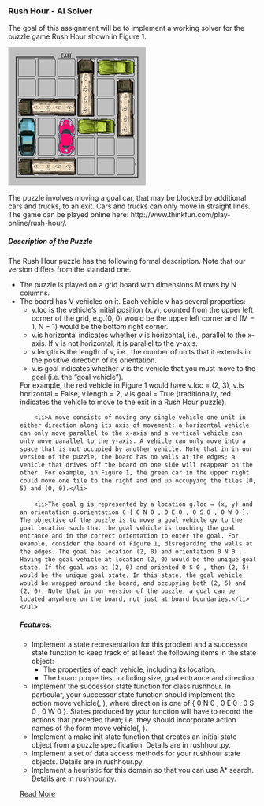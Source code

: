 <h3>Rush Hour - AI Solver</h3>

<p>The goal of this assignment will be to implement a working solver for the puzzle game Rush Hour
shown in Figure 1.</p>
<img src="https://github.com/jana-uoft/rush_hour_AI/blob/master/state.png" alt="Figure 1">
<p>
The puzzle involves moving a goal car, that may be blocked by additional cars and trucks, to an exit. Cars and trucks can only move in straight lines. The game can be played online here: http://www.thinkfun.com/play-online/rush-hour/.
</p>

<h5>Description of the Puzzle</h5>
<p>
	The Rush Hour puzzle has the following formal description. Note that our version differs from the standard one.
	<ul>
		<li>The puzzle is played on a grid board with dimensions M rows by N columns.</li>
		<li>The board has V vehicles on it. Each vehicle v has several properties:
		<ul>
			<li>v.loc is the vehicle’s initial position (x.y), counted from the upper left corner of the grid, e.g.(0, 0) would be the upper left corner and (M − 1, N − 1) would be the bottom right corner.</li>
			<li>v.is horizontal indicates whether v is horizontal, i.e., parallel to the x-axis. If v is not horizontal, it is parallel to the y-axis.</li>
			<li>v.length is the length of v, i.e., the number of units that it extends in the positive direction of its orientation.</li>
			<li>v.is goal indicates whether v is the vehicle that you must move to the goal (i.e. the “goal vehicle”).</li>
		</ul>
		</li>
		For example, the red vehicle in Figure 1 would have v.loc = (2, 3), v.is horizontal = False, v.length = 2, v.is goal = True (traditionally, red indicates the vehicle to move to the exit in a Rush Hour puzzle).

		<li>A move consists of moving any single vehicle one unit in either direction along its axis of movement: a horizontal vehicle can only move parallel to the x-axis and a vertical vehicle can only move parallel to the y-axis. A vehicle can only move into a space that is not occupied by another vehicle. Note that in in our version of the puzzle, the board has no walls at the edges; a vehicle that drives off the board on one side will reappear on the other. For example, in Figure 1, the green car in the upper right could move one tile to the right and end up occupying the tiles (0, 5) and (0, 0).</li>

		<li>The goal g is represented by a location g.loc = (x, y) and an orientation g.orientation ∈ { 0 N 0 , 0 E 0 , 0 S 0 , 0 W 0 }. The objective of the puzzle is to move a goal vehicle gv to the goal location such that the goal vehicle is touching the goal entrance and in the correct orientation to enter the goal. For example, consider the board of Figure 1, disregarding the walls at the edges. The goal has location (2, 0) and orientation 0 N 0 . Having the goal vehicle at location (2, 0) would be the unique goal state. If the goal was at (2, 0) and oriented 0 S 0 , then (2, 5) would be the unique goal state. In this state, the goal vehicle would be wrapped around the board, and occupying both (2, 5) and (2, 0). Note that in our version of the puzzle, a goal can be located anywhere on the board, not just at board boundaries.</li>
	</ul>
</p>



<h5>Features: </h5>
<ul>
	<li>Implement a state representation for this problem and a successor state function to keep track of at least the following items in the state object:
		<ul>
			<li>The properties of each vehicle, including its location.</li>
			<li>The board properties, including size, goal entrance and direction</li>
		</ul>
	</li>
	<li>Implement the successor state function for class rushhour. In particular, your successor state function should implement the action move vehicle(<vehicle name>, <direction>), where direction is one of { 0 N 0 , 0 E 0 , 0 S 0 , 0 W 0 }. States produced by your function will have to record the actions that preceded them; i.e. they should incorporate action names of the form move vehicle(<vehicle name>, <direction>).</li>
	<li>Implement a make init state function that creates an initial state object from a puzzle specification. Details are in rushhour.py.</li>
	<li>Implement a set of data access methods for your rushhour state objects. Details are in rushhour.py.</li>
	<li>Implement a heuristic for this domain so that you can use A* search. Details are in rushhour.py.</li>

</ul>


[Read More](csc384w16_a1.pdf)

